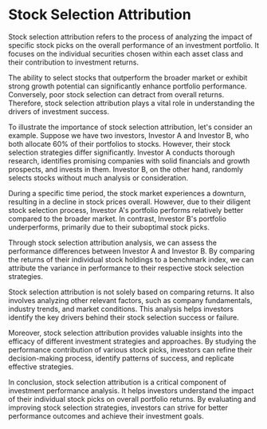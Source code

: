 # Stock Selection Attribution

Stock selection attribution refers to the process of analyzing the impact of specific stock picks on the overall 
performance of an investment portfolio. It focuses on the individual securities chosen within each asset class and 
their contribution to investment returns.

The ability to select stocks that outperform the broader market or exhibit strong growth potential can significantly 
enhance portfolio performance. Conversely, poor stock selection can detract from overall returns. Therefore, stock 
selection attribution plays a vital role in understanding the drivers of investment success.

To illustrate the importance of stock selection attribution, let's consider an example. Suppose we have two investors, 
Investor A and Investor B, who both allocate 60% of their portfolios to stocks. However, their stock selection 
strategies differ significantly. Investor A conducts thorough research, identifies promising companies with solid 
financials and growth prospects, and invests in them. Investor B, on the other hand, randomly selects stocks without 
much analysis or consideration.

During a specific time period, the stock market experiences a downturn, resulting in a decline in stock prices 
overall. However, due to their diligent stock selection process, Investor A's portfolio performs relatively better 
compared to the broader market. In contrast, Investor B's portfolio underperforms, primarily due to their suboptimal 
stock picks.

Through stock selection attribution analysis, we can assess the performance differences between Investor A and 
Investor B. By comparing the returns of their individual stock holdings to a benchmark index, we can attribute the 
variance in performance to their respective stock selection strategies.

Stock selection attribution is not solely based on comparing returns. It also involves analyzing other relevant 
factors, such as company fundamentals, industry trends, and market conditions. This analysis helps investors identify 
the key drivers behind their stock selection success or failure.

Moreover, stock selection attribution provides valuable insights into the efficacy of different investment strategies 
and approaches. By studying the performance contribution of various stock picks, investors can refine their 
decision-making process, identify patterns of success, and replicate effective strategies.

In conclusion, stock selection attribution is a critical component of investment performance analysis. It helps 
investors understand the impact of their individual stock picks on overall portfolio returns. By evaluating and 
improving stock selection strategies, investors can strive for better performance outcomes and achieve their investment 
goals.